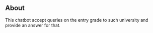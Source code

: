 ## About
This chatbot accept queries on the entry grade to such university and provide an answer for that.
